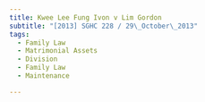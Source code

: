```yaml
---
title: Kwee Lee Fung Ivon v Lim Gordon 
subtitle: "[2013] SGHC 228 / 29\_October\_2013"
tags:
  - Family Law
  - Matrimonial Assets
  - Division
  - Family Law
  - Maintenance

---
```


